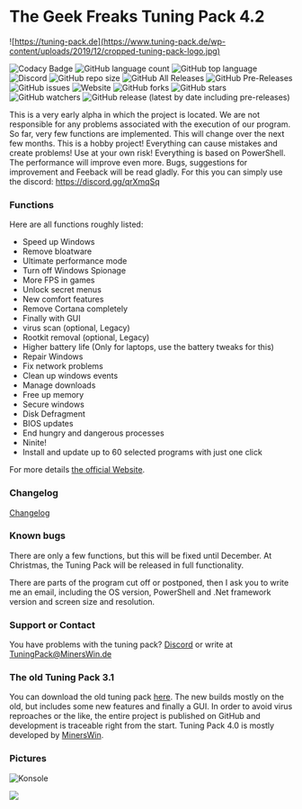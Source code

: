 # The Geek Freaks Tuning Pack 4.2

![https://tuning-pack.de](https://www.tuning-pack.de/wp-content/uploads/2019/12/cropped-tuning-pack-logo.jpg)

![Codacy Badge](https://api.codacy.com/project/badge/Grade/60890a1330904eb98e6e9fb7c3c8b943) ![GitHub language count](https://img.shields.io/github/languages/count/minerswin/tgf-tuning-pack-4.0) ![GitHub top language](https://img.shields.io/github/languages/top/minerswin/tgf-tuning-pack-4.0) ![Discord](https://img.shields.io/discord/397127284114325504) ![GitHub repo size](https://img.shields.io/github/repo-size/minerswin/tgf-tuning-pack-4.0) ![GitHub All Releases](https://img.shields.io/github/downloads/minerswin/tgf-tuning-pack-4.0/total) ![GitHub Pre-Releases](https://img.shields.io/github/downloads-pre/minerswin/tgf-tuning-pack-4.0/latest/total) ![GitHub issues](https://img.shields.io/github/issues-raw/minerswin/tgf-tuning-pack-4.0) ![Website](https://img.shields.io/website?down_color=lightgrey&down_message=Offline&up_color=blue&up_message=Online&url=https%3A%2F%2Ftuning-pack.de) ![GitHub forks](https://img.shields.io/github/forks/minerswin/tgf-tuning-pack-4.0?style=social) ![GitHub stars](https://img.shields.io/github/stars/minerswin/tgf-tuning-pack-4.0?style=social) ![GitHub watchers](https://img.shields.io/github/watchers/minerswin/tgf-tuning-pack-4.0?style=social) ![GitHub release (latest by date including pre-releases)](https://img.shields.io/github/v/release/minerswin/tgf-tuning-pack-4.0?include_prereleases)



This is a very early alpha in which the project is located. We are not responsible for any problems associated with the execution of our program.
So far, very few functions are implemented. This will change over the next few months.
This is a hobby project! Everything can cause mistakes and create problems! Use at your own risk!
Everything is based on PowerShell. The performance will improve even more.
Bugs, suggestions for improvement and Feeback will be read gladly. For this you can simply use the discord: https://discord.gg/qrXmqSq

### Functions

Here are all functions roughly listed:

* Speed up Windows
* Remove bloatware
* Ultimate performance mode
* Turn off Windows Spionage
* More FPS in games
* Unlock secret menus
* New comfort features
* Remove Cortana completely
* Finally with GUI
* virus scan (optional, Legacy)
* Rootkit removal (optional, Legacy)
* Higher battery life (Only for laptops, use the battery tweaks for this)
* Repair Windows
* Fix network problems
* Clean up windows events
* Manage downloads
* Free up memory
* Secure windows
* Disk Defragment
* BIOS updates
* End hungry and dangerous processes
* Ninite!
* Install and update up to 60 selected programs with just one click

For more details [the official Website](https://tuning-pack.de).

### Changelog

[Changelog](https://github.com/MinersWin/TGF-Tuning-Pack-4.0/wiki/Changelog)

### Known bugs

There are only a few functions, but this will be fixed until December. At Christmas, the Tuning Pack will be released in full functionality.

There are parts of the program cut off or postponed, then I ask you to write me an email, including the OS version, PowerShell and .Net framework version and screen size and resolution.

### Support or Contact

You have problems with the tuning pack? [Discord](https://discord.gg/qrXmqSq) or write at TuningPack@MinersWin.de

### The old Tuning Pack 3.1

You can download the old tuning pack [here](https://thegeekfreaks.de/download/the-geek-freaks-tuning-pack-3-1/). The new builds mostly on the old, but includes some new features and finally a GUI. In order to avoid virus reproaches or the like, the entire project is published on GitHub and development is traceable right from the start. Tuning Pack 4.0 is mostly developed by [MinersWin](https://www.youtube.com/minerswin).

### Pictures

![Konsole](https://cdn.discordapp.com/attachments/662764516928520201/663136399309930509/SPOILER_Konsole.png)

![](https://cdn.discordapp.com/attachments/662764516928520201/663136474211942401/SPOILER_Oberflache.PNG)





